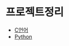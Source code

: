 # 프로젝트정리

- [C언어](https://github.com/gms03158/my_project/tree/c)
- [Python](https://github.com/gms03158/my_project/tree/python)